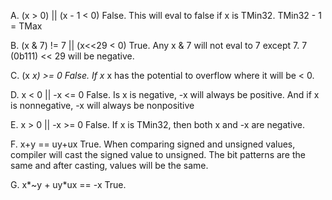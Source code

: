 A. (x > 0) || (x - 1 < 0)
False. This will eval to false if x is TMin32. TMin32 - 1 = TMax

B. (x & 7) != 7 || (x<<29 < 0)
True. Any x & 7 will not eval to 7 except 7. 7 (0b111) << 29 will be negative.

C. (x *x) >= 0
False. If x* x has the potential to overflow where it will be < 0.

D. x < 0 || -x <= 0
False. Is x is negative, -x will always be positive. And if x is nonnegative,
-x will always be nonpositive

E. x > 0 || -x >= 0
False. If x is TMin32, then both x and -x are negative.

F. x+y == uy+ux
True. When comparing signed and unsigned values, compiler will cast the signed
value to unsigned. The bit patterns are the same and after casting, values will
be the same.

G. x*~y + uy*ux == -x
True.
